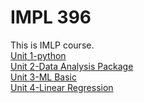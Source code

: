 # IMPL 396
This is IMLP course.<br>
[Unit 1-python](https://github.com/chiehpin0705/IMLP396-chiehpin0705/blob/main/Unit01_Crash_Course_on_Python.ipynb)<br>
[Unit 2-Data Analysis Package](https://github.com/chiehpin0705/IMLP396-chiehpin0705/tree/main/Unit02)<br>
[Unit 3-ML Basic](https://github.com/chiehpin0705/IMLP396-chiehpin0705/tree/main/Unit03)<br>
[Unit 4-Linear Regression]()
